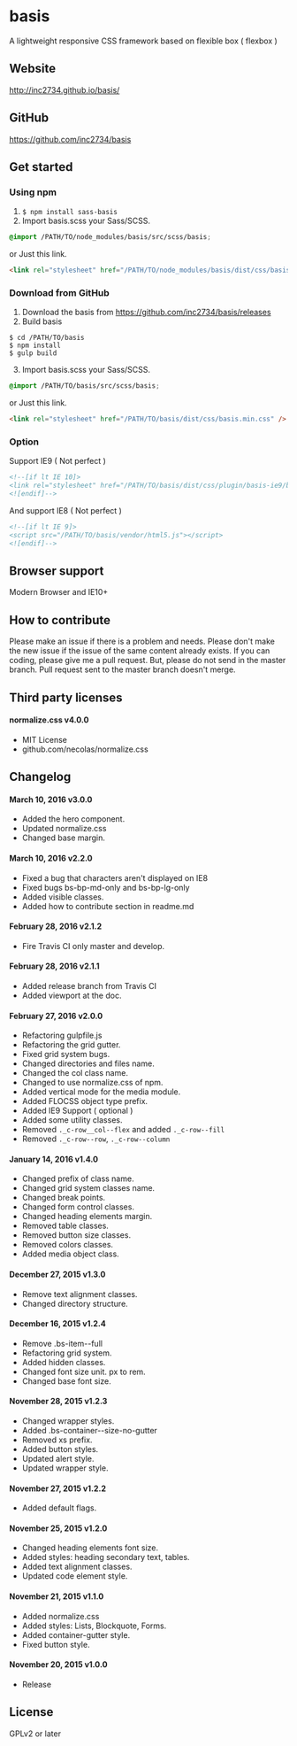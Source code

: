# basis
A lightweight responsive CSS framework based on flexible box ( flexbox )

## Website

http://inc2734.github.io/basis/

## GitHub

https://github.com/inc2734/basis

## Get started

### Using npm

1. ```$ npm install sass-basis```
2. Import basis.scss your Sass/SCSS.
```scss
@import /PATH/TO/node_modules/basis/src/scss/basis;
```
or Just this link.
```html
<link rel="stylesheet" href="/PATH/TO/node_modules/basis/dist/css/basis.min.css" />
```

### Download from GitHub

1. Download the basis from https://github.com/inc2734/basis/releases
2. Build basis
```shell
$ cd /PATH/TO/basis
$ npm install
$ gulp build
```
3. Import basis.scss your Sass/SCSS.
```scss
@import /PATH/TO/basis/src/scss/basis;
```
or Just this link.
```html
<link rel="stylesheet" href="/PATH/TO/basis/dist/css/basis.min.css" />
```

### Option

Support IE9 ( Not perfect )

```html
<!--[if lt IE 10]>
<link rel="stylesheet" href="/PATH/TO/basis/dist/css/plugin/basis-ie9/basis-ie9.min.css" />
<![endif]-->
```

And support IE8 ( Not perfect )

```html
<!--[if lt IE 9]>
<script src="/PATH/TO/basis/vendor/html5.js"></script>
<![endif]-->
```

## Browser support
Modern Browser and IE10+

## How to contribute

Please make an issue if there is a problem and needs.
Please don't make the new issue if the issue of the same content already exists.
If you can coding, please give me a pull request.
But, please do not send in the master branch.
Pull request sent to the master branch doesn't merge.

## Third party licenses

#### normalize.css v4.0.0
* MIT License
* github.com/necolas/normalize.css

## Changelog

#### March 10, 2016 v3.0.0
* Added the hero component.
* Updated normalize.css
* Changed base margin.

#### March 10, 2016 v2.2.0
* Fixed a bug that characters aren't displayed on IE8
* Fixed bugs bs-bp-md-only and bs-bp-lg-only
* Added visible classes.
* Added how to contribute section in readme.md

#### February 28, 2016 v2.1.2
* Fire Travis CI only master and develop.

#### February 28, 2016 v2.1.1
* Added release branch from Travis CI
* Added viewport at the doc.

#### February 27, 2016 v2.0.0
* Refactoring gulpfile.js
* Refactoring the grid gutter.
* Fixed grid system bugs.
* Changed directories and files name.
* Changed the col class name.
* Changed to use normalize.css of npm.
* Added vertical mode for the media module.
* Added FLOCSS object type prefix.
* Added IE9 Support ( optional )
* Added some utility classes.
* Removed `._c-row__col--flex` and added `._c-row--fill`
* Removed `._c-row--row`, `._c-row--column`

#### January 14, 2016 v1.4.0
* Changed prefix of class name.
* Changed grid system classes name.
* Changed break points.
* Changed form control classes.
* Changed heading elements margin.
* Removed table classes.
* Removed button size classes.
* Removed colors classes.
* Added media object class.

#### December 27, 2015 v1.3.0
* Remove text alignment classes.
* Changed directory structure.

#### December 16, 2015 v1.2.4
* Remove .bs-item--full
* Refactoring grid system.
* Added hidden classes.
* Changed font size unit. px to rem.
* Changed base font size.

#### November 28, 2015 v1.2.3
* Changed wrapper styles.
* Added .bs-container--size-no-gutter
* Removed xs prefix.
* Added button styles.
* Updated alert style.
* Updated wrapper style.

#### November 27, 2015 v1.2.2
* Added default flags.

#### November 25, 2015 v1.2.0
* Changed heading elements font size.
* Added styles: heading secondary text, tables.
* Added text alignment classes.
* Updated code element style.

#### November 21, 2015 v1.1.0
* Added normalize.css
* Added styles: Lists, Blockquote, Forms.
* Added container-gutter style.
* Fixed button style.

#### November 20, 2015 v1.0.0
* Release

## License

GPLv2 or later
